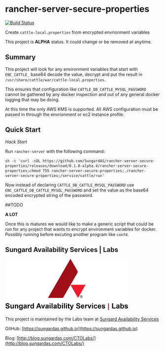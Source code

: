 # rancher-server-secure-properties

[![Build Status][travis-image]][travis-url]

Create `cattle-local.properties` from encrypted envrionment variables

This project is **ALPHA** status.  It could change or be removed at
anytime.

## Summary

This project will look for any environment variables that start with
`ENC_CATTLE_` base64 decode the value, decrypt and put the result in
`/usr/share/cattle/war/cattle-local.properties`.

This ensures that configuration like `CATTLE_DB_CATTLE_MYSQL_PASSWORD`
cannot be gathered by any docker inspection and out of any general
docker logging that may be doing.

At this time the only AWS KMS is supported.  All AWS configuration must
be passed in through the envrionment or ec2 instance profile.

## Quick Start

*Hack Start*

Run `rancher-server` with the following command:

    sh -c 'curl -sOL https://github.com/SungardAS/rancher-server-secure-properties/releases/download/0.1.0-alpha.4/rancher-server-secure-properties;chmod 755 rancher-server-secure-properties;./rancher-server-secure-properties;/service/cattle/run'

Now instead of declaring `CATTLE_DB_CATTLE_MYSQL_PASSWORD` use
`ENC_CATTLE_DB_CATTLE_MYSQL_PASSWORD` and set the value as the base64
encoded encrypted string of the password.

##TODO

**A LOT**

Once this is matures we would like to make a generic script that could
be run for any project that wants to encrypt environment variables for
docker.  Possibly running before excuting another program like `confd`.


## Sungard Availability Services | Labs
[![Sungard Availability Services | Labs][labs-logo]][labs-github-url]

This project is maintained by the Labs team at [Sungard Availability
Services](http://sungardas.com)

GitHub: [https://sungardas.github.io](https://sungardas.github.io)

Blog:
[http://blog.sungardas.com/CTOLabs/](http://blog.sungardas.com/CTOLabs/)


[labs-github-url]: https://sungardas.github.io
[labs-logo]: https://raw.githubusercontent.com/SungardAS/repo-assets/master/images/logos/sungardas-labs-logo-small.png
[travis-image]: https://travis-ci.org/SungardAS/rancher-server-secure-properties.svg?branch=master
[travis-url]: https://travis-ci.org/SungardAS/rancher-server-secure-properties
